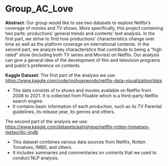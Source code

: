# Group_AC_Love

**Abstract**: 
Our group would like to use two datasets to explore Netflix’s coverage of movies and TV shows. More specifically, this project containing two parts: productions’ general trends and contents’ text analysis. In the first part, we strive to find how productions’ characteristics change over time as well as the platform coverage on international contents. In the second part, we analyze key characteristics that contribute to being a “high rated” show (including both TV series and Movies) on Netflix. Our analysis can give a general idea of the development of film and television programs and public’s preference on contents.



**Kaggle Dataset**: 
The first part of the analysis we use:
https://www.kaggle.com/code/joshuaswords/netflix-data-visualization/data
-	The data consists of tv shows and movies available on Netflix from 2008 to 2021. It is collected from Flixable which is a third-party Netflix search engine.
-	It contains basic information of each production, such as its TV Parental guidelines, its release year, its genres and others.

The second part of the analysis we use: 
https://www.kaggle.com/datasets/ashishgup/netflix-rotten-tomatoes-metacritic-imdb
-	This dataset combines various data sources from Netflix, Rotten Tomatoes, IMBD, and others.
-	It includes summaries and commentaries on contents that we used  to conduct NLP analysis. 
